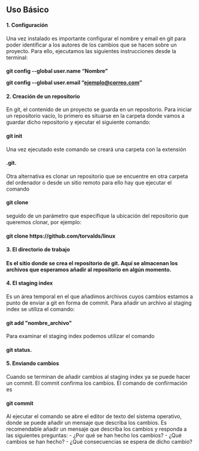 <h2>Uso Básico</h2>

<h4>1.	Configuración</h4>
Una vez instalado es importante configurar el nombre y email en git para poder identificar a los autores de los cambios que se hacen sobre un proyecto. Para ello, ejecutamos las siguientes instrucciones desde la terminal:

<h4>git config --global user.name “Nombre”

git config --global user.email “<ejemplo@correo.com>” </h4>

<h4>2.	Creación de un repositorio</h4>
En git, el contenido de un proyecto se guarda en un repositorio. Para iniciar un repositorio vacío, lo primero es situarse en la carpeta donde vamos a guardar dicho repositorio y ejecutar el siguiente comando:

<h4>git init</h4>
Una vez ejecutado este comando se creará una carpeta con la extensión <h4>.git.</h4>

Otra alternativa es clonar un repositorio que se encuentre en otra carpeta del ordenador o desde un sitio remoto para ello hay que ejecutar el comando <h4>git clone</h4> seguido de un parámetro que especifique la ubicación del repositorio que queremos clonar, por ejemplo:
<h4>git clone https://github.com/torvalds/linux</h4>

<h4>3.	El directorio de trabajo<h4>
Es el sitio donde se crea el repositorio de git. Aquí se almacenan los archivos que esperamos añadir al repositorio en algún momento. 

<h4>4.	El staging index</h4>
Es un área temporal en el que añadimos archivos cuyos cambios estamos a punto de enviar a git en forma de commit.
Para añadir un archivo al staging index se utiliza el comando:
<h4>git add "nombre_archivo"</h4>

Para examinar el staging index podemos utilizar el comando <h4>git status.</h4>

<h4>5.	Enviando cambios</h4>
Cuando se terminan de añadir cambios al staging index ya se puede hacer un commit. El commit confirma los cambios. El comando de confirmación es <h4>git commit</h4>
Al ejecutar el comando se abre el editor de texto del sistema operativo, donde se puede añadir un mensaje que describa los cambios.
Es recomendable añadir un mensaje que describa los cambios y responda a las siguientes preguntas:
- ¿Por qué se han hecho los cambios?
- ¿Qué cambios se han hecho?
- ¿Qué consecuencias se espera de dicho cambio?

